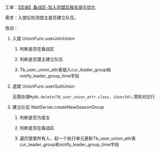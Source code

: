 工单：[【后端】备战区-加入同盟后报名提示优化]([网易内部认证系统-OpenID](https://g10.pm.netease.com/v6/my?issue_id=98233))

需求：入盟后检测盟主是否建立队伍，

改动：

1. 入盟   UnionFunc.userJoinUnion
   
   1. 判断是否在备战区
   
   2. 判断是否盟主建立队伍
   
   3. Tb_user_union_attr表插入cur_leader_group和notify_leader_group_time字段

2. 退盟   UnionFunc.userQuitUnion
   
   无需处理`MyDb.delete(Tb_user_union_attr.class, iUserId);`清除对应行

3. 建立队伍    WaitServer.createNewSeasonGroup
   
   1. 判断是否为盟主
   
   2. 判断是否在备战区
   
   3. 遍历盟里所有人，起一个执行单元更新Tb_user_union_attr表cur_leader_group和notify_leader_group_time字段
